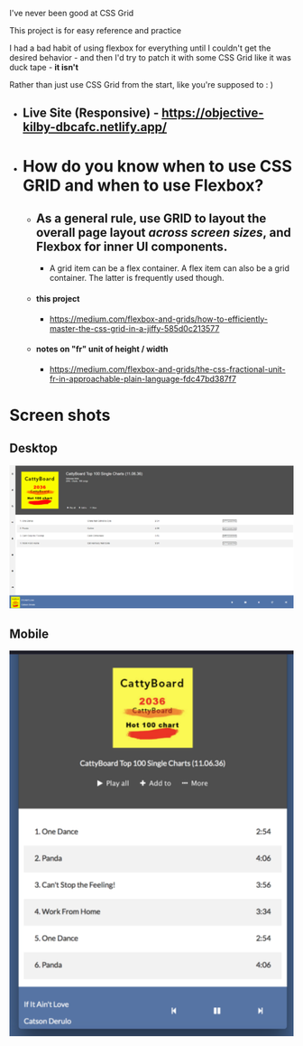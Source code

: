 I've never been good at CSS Grid

This project is for easy reference and practice

I had a bad habit of using flexbox for everything until I couldn't get the desired behavior -
and then I'd try to patch it with some CSS Grid like it was duck tape - **it isn't**

Rather than just use CSS Grid from the start, like you're supposed to : )

- ## Live Site (Responsive) - https://objective-kilby-dbcafc.netlify.app/

- # How do you know when to use CSS GRID and when to use Flexbox?

    - ## As a general rule, use GRID to layout the overall page layout *across screen sizes*, and Flexbox for inner UI components.

        -  A grid item can be a flex container. A flex item can also be a grid container. The latter is frequently used though.

    - #### this project
        -   https://medium.com/flexbox-and-grids/how-to-efficiently-master-the-css-grid-in-a-jiffy-585d0c213577

    - #### notes on "fr" unit of height / width
        - https://medium.com/flexbox-and-grids/the-css-fractional-unit-fr-in-approachable-plain-language-fdc47bd387f7

# Screen shots

## Desktop
![desktop-view](https://raw.githubusercontent.com/kawgh1/css-grid-demo/master/screenshots/desktop-view-css-grid1.png)

## Mobile
![mobile-view](https://raw.githubusercontent.com/kawgh1/css-grid-demo/master/screenshots/mobile-view-css-grid.png)